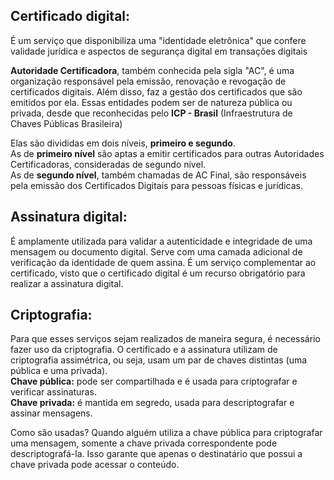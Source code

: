 ## Certificado digital: 
É um serviço que disponibiliza uma "identidade eletrônica" que confere validade jurídica e aspectos de segurança digital em transações digitais

**Autoridade Certificadora**, também conhecida pela sigla "AC", é uma organização responsável pela emissão, 
renovação e revogação de certificados digitais. Além disso, faz a gestão dos certificados que são emitidos por ela.
Essas entidades podem ser de natureza pública ou privada, desde que reconhecidas pelo **ICP - Brasil** (Infraestrutura de Chaves Públicas Brasileira)

Elas são divididas em dois níveis, **primeiro e segundo**.<br>
As de **primeiro nível** são aptas a emitir certificados para outras Autoridades Certificadoras, consideradas de segundo nível.<br>
As de **segundo nível**, também chamadas de AC Final, são responsáveis pela emissão dos Certificados Digitais para pessoas físicas e jurídicas.
<br>
## Assinatura digital:
É amplamente utilizada para validar a autenticidade e integridade de uma mensagem ou documento digital. Serve com uma camada adicional de verificação da identidade de quem assina. É um serviço complementar ao certificado, visto que o certificado digital é um recurso obrigatório para realizar a assinatura digital.
<br>
## Criptografia:
Para que esses serviços sejam realizados de maneira segura, é necessário fazer uso da criptografia. O certificado e a assinatura utilizam de criptografia assimétrica, ou seja, usam um par de chaves distintas (uma pública e uma privada).<br>
**Chave pública:** pode ser compartilhada e é usada para criptografar e verificar assinaturas.<br>
**Chave privada:** é mantida em segredo, usada para descriptografar e assinar mensagens.

Como são usadas? Quando alguém utiliza a chave pública para criptografar uma mensagem, somente a chave privada correspondente pode descriptografá-la. Isso garante que apenas o destinatário que possui a chave privada pode acessar o conteúdo.

